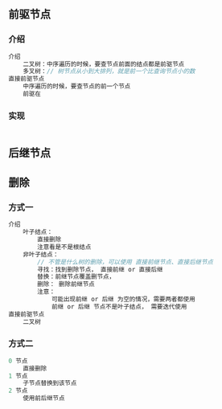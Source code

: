 ## 前驱节点

### 介绍

```java
介绍
    二叉树：中序遍历的时候，要查节点前面的结点都是前驱节点
    多叉树：// 树节点从小到大排列，就是前一个比查询节点小的数
直接前驱节点
    中序遍历的时候，要查节点的前一个节点
    前驱在
```

### 实现

```java

```

## 后继节点

## 删除

### 方式一

```java
介绍
    叶子结点： 
    	直接删除
    	注意看是不是根结点
    非叶子结点： 
    	// 不管是什么树的删除，可以使用 直接前继节点、直接后继节点
     	寻找：找到删除节点， 直接前继 or 直接后继
    	替换：前继节点覆盖删节点，
    	删除： 删除前继节点
    	注意：
    		可能出现前继 or 后继 为空的情况，需要两者都使用
    		前继 or 后继 节点不是叶子结点， 需要迭代使用
直接前驱节点
    二叉树
```

### 方式二

```java
0 节点
    直接删除
1 节点
    子节点替换到该节点
2 节点
    使用前后继节点
```

